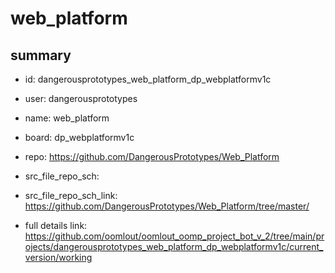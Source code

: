 # web_platform
 
## summary 
* id: dangerousprototypes_web_platform_dp_webplatformv1c
* user: dangerousprototypes
* name: web_platform
* board: dp_webplatformv1c
* repo: https://github.com/DangerousPrototypes/Web_Platform



* src_file_repo_sch: 
* src_file_repo_sch_link: https://github.com/DangerousPrototypes/Web_Platform/tree/master/
* full details link: https://github.com/oomlout/oomlout_oomp_project_bot_v_2/tree/main/projects/dangerousprototypes_web_platform_dp_webplatformv1c/current_version/working  







